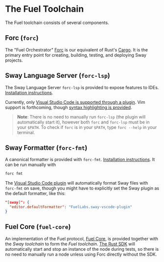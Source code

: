 # The Fuel Toolchain

The Fuel toolchain consists of several components.

## Forc (`forc`)

The "Fuel Orchestrator" [Forc](https://github.com/FuelLabs/sway/tree/master/forc) is our equivalent of Rust's [Cargo](https://doc.rust-lang.org/cargo/). It is the primary entry point for creating, building, testing, and deploying Sway projects.

## Sway Language Server (`forc-lsp`)

The Sway Language Server `forc-lsp` is provided to expose features to IDEs. [Installation instructions](./installation.md).

Currently, only [Visual Studio Code is supported through a plugin](https://marketplace.visualstudio.com/items?itemName=FuelLabs.sway-vscode-plugin). Vim support is forthcoming, though [syntax highlighting is provided](https://github.com/FuelLabs/sway.vim).

> **Note**: There is no need to manually run `forc-lsp` (the plugin will automatically start it), however both `forc` and `forc-lsp` must be in your `$PATH`. To check if `forc` is in your `$PATH`, type `forc --help` in your terminal.

## Sway Formatter (`forc-fmt`)

A canonical formatter is provided with `forc-fmt`. [Installation instructions](./installation.md). It can be run manually with

```sh
forc fmt
```

The [Visual Studio Code plugin](https://marketplace.visualstudio.com/items?itemName=FuelLabs.sway-vscode-plugin) will
automatically format Sway files with `forc-fmt` on save, though you might have to explicitly set the Sway plugin as the
default formatter, like this:

```json
"[sway]": {
  "editor.defaultFormatter": "FuelLabs.sway-vscode-plugin"
}
```

## Fuel Core (`fuel-core`)

An implementation of the Fuel protocol, [Fuel Core](https://github.com/FuelLabs/fuel-core), is provided together with the _Sway toolchain_ to form the _Fuel toolchain_. [The Rust SDK](https://github.com/FuelLabs/fuels-rs) will automatically start and stop an instance of the node during tests, so there is no need to manually run a node unless using Forc directly without the SDK.
